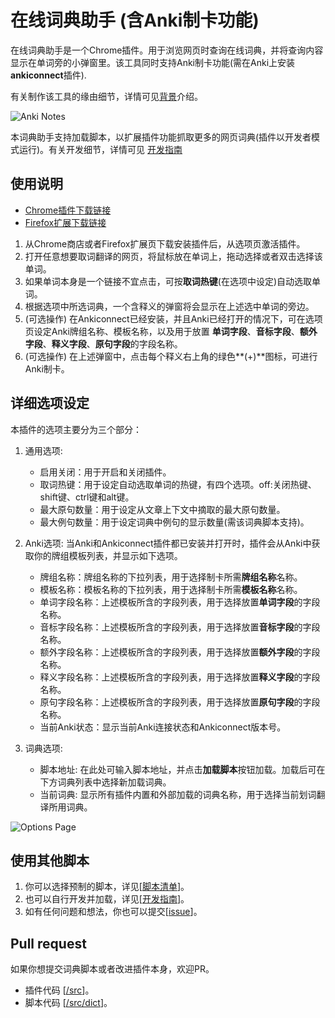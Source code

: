 # 在线词典助手 (含Anki制卡功能)

在线词典助手是一个Chrome插件。用于浏览网页时查询在线词典，并将查询内容显示在单词旁的小弹窗里。该工具同时支持Anki制卡功能(需在Anki上安装**ankiconnect**插件).

有关制作该工具的缘由细节，详情可见[背景](doc/background.zh_CN.md)介绍。

![Anki Notes](https://raw.githubusercontent.com/ninja33/ODH/master/doc/img/anki_001_640x400.png)

本词典助手支持加载脚本，以扩展插件功能抓取更多的网页词典(插件以开发者模式运行)。有关开发细节，详情可见 [开发指南](doc/development.zh_CN.md)

## 使用说明

- [Chrome插件下载链接](https://chrome.google.com/webstore/detail/anki-online-dictionary-he/lppjdajkacanlmpbbcdkccjkdbpllajb?hl=en)
- [Firefox扩展下载链接](https://addons.mozilla.org/en-US/firefox/addon/online-dictionary-helper/)

1. 从Chrome商店或者Firefox扩展页下载安装插件后，从选项页激活插件。
2. 打开任意想要取词翻译的网页，将鼠标放在单词上，拖动选择或者双击选择该单词。
3. 如果单词本身是一个链接不宜点击，可按**取词热键**(在选项中设定)自动选取单词。
4. 根据选项中所选词典，一个含释义的弹窗将会显示在上述选中单词的旁边。
5. (可选操作) 在Ankiconnect已经安装，并且Anki已经打开的情况下，可在选项页设定Anki牌组名称、模板名称，以及用于放置 **单词字段**、**音标字段**、**额外字段**、**释义字段**、**原句字段**的字段名称。
6. (可选操作) 在上述弹窗中，点击每个释义右上角的绿色**(+)**图标，可进行Anki制卡。

## 详细选项设定

本插件的选项主要分为三个部分：

1. 通用选项:

   - 启用关闭：用于开启和关闭插件。
   - 取词热键：用于设定自动选取单词的热键，有四个选项。off:关闭热键、shift键、ctrl键和alt键。
   - 最大原句数量：用于设定从文章上下文中摘取的最大原句数量。
   - 最大例句数量：用于设定词典中例句的显示数量(需该词典脚本支持)。
2. Anki选项:
   当Anki和Ankiconnect插件都已安装并打开时，插件会从Anki中获取你的牌组模板列表，并显示如下选项。

   - 牌组名称：牌组名称的下拉列表，用于选择制卡所需**牌组名称**名称。
   - 模板名称：模板名称的下拉列表，用于选择制卡所需**模板名称**名称。
   - 单词字段名称：上述模板所含的字段列表，用于选择放置**单词字段**的字段名称。
   - 音标字段名称：上述模板所含的字段列表，用于选择放置**音标字段**的字段名称。
   - 额外字段名称：上述模板所含的字段列表，用于选择放置**额外字段**的字段名称。
   - 释义字段名称：上述模板所含的字段列表，用于选择放置**释义字段**的字段名称。
   - 原句字段名称：上述模板所含的字段列表，用于选择放置**原句字段**的字段名称。
   - 当前Anki状态：显示当前Anki连接状态和Ankiconnect版本号。
3. 词典选项:

   - 脚本地址: 在此处可输入脚本地址，并点击**加载脚本**按钮加载。加载后可在下方词典列表中选择新加载词典。
   - 当前词典: 显示所有插件内置和外部加载的词典名称，用于选择当前划词翻译所用词典。

![Options Page](https://raw.githubusercontent.com/ninja33/ODH/master/doc/img/option_general_640x400.png)

## 使用其他脚本

1. 你可以选择预制的脚本，详见[[脚本清单](doc/scriptlist.md)]。
2. 也可以自行开发并加载，详见[[开发指南](doc/development.md)]。
3. 如有任何问题和想法，你也可以提交[[issue](https://github.com/ninja33/ODH/issues)]。

## Pull request

如果你想提交词典脚本或者改进插件本身，欢迎PR。

- 插件代码 [[/src](https://github.com/ninja33/ODH/tree/master/src)]。
- 脚本代码 [[/src/dict](https://github.com/ninja33/ODH/tree/master/src/dict)]。
